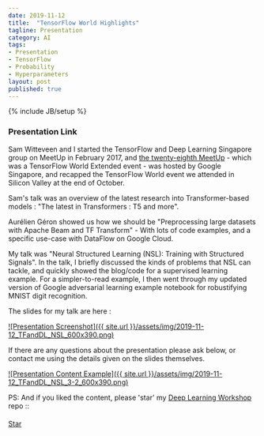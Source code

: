 ```yaml
---
date: 2019-11-12
title:  "TensorFlow World Highlights"
tagline: Presentation
category: AI
tags:
- Presentation
- TensorFlow
- Probability
- Hyperparameters
layout: post
published: true
---
```

{% include JB/setup %}



### Presentation Link

Sam Witteveen and I started the TensorFlow and Deep Learning Singapore group on MeetUp in February 2017,
and [the twenty-eighth MeetUp](https://www.meetup.com/TensorFlow-and-Deep-Learning-Singapore/events/266224621/)  - which was a TensorFlow World Extended event - 
was hosted by Google Singapore, and recapped the TensorFlow World event we attended in Silicon Valley at the end of October.  

<!--

Need to read : 
  Text to text transfer transformer from Google  (potential for Sam at next TF&DL)
    https://github.com/google-research/text-to-text-transfer-transformer
Potential topic :
  MelGAN 
    http://swpark.me/melgan/
  Neural Structured Learning (NSL): Training with Structured Signals
    https://www.tensorflow.org/neural_structured_learning
    Looks v. promising

NSL : 
  Main Site : https://www.tensorflow.org/neural_structured_learning
  Medium Post : https://medium.com/tensorflow/introducing-neural-structured-learning-in-tensorflow-5a802efd7afd
  Framework decription :
    https://www.tensorflow.org/neural_structured_learning/framework
  NSL generalizes to :
    Neural Graph Learning 
    Adversarial Learning
  Examples : 
    ??3 : Graph regularization for sentiment classification using synthesized graphs
      https://www.tensorflow.org/neural_structured_learning/tutorials/graph_keras_lstm_imdb
      Easy to motivate 
      But set-up include lots of TFRecords details 
        Like the Cora one below, but done explicitly here, which is better
          - but not much, given the amount of code
      Gains in performance not awesome
        Except in cherry-picked 10% labelled data example
      May be better to explain how the code flows, rather than show it in its entirity
      
    YES4 : Adversarial regularization for image classification
      https://www.tensorflow.org/neural_structured_learning/tutorials/adversarial_keras_cnn_mnist
      This is essentially the same as the main site one, but with CNN layers.
      Example should be in a different order : 
        Interesting to see adversarial examples of digits early on...
          Also provides motivation for being interested in library in the first place (generation of adversarial examples)
      ==1 : MNIST with Adversarial Regularization
      Main Site
        nsl.keras.AdversarialRegularization
        Not motivated at all about why/what it's doing

    NO2 : Graph regularization for document classification using natural graphs (Cora citations dataset)
      https://www.tensorflow.org/neural_structured_learning/tutorials/graph_keras_mlp_cora
      Using external graphs difficult to demo effectively
        Lots of preprocessing (magical preprocess_cora_dataset.py)
        TFRecord format
        justification / etc
          After a ton of work : The graph-regularized model's accuracy is about 2-3% higher than that of the base model (base_model).

    
Aurelien to talk "Intro to Apache Beam" and 
  might give a couple TensorFlow examples including TF Datasets and TF Transform
  == "Preprocessing large datasets with Apache Beam and TF Transform"
  => "Processing Large Datasets with Apache Beam, Cloud Dataflow and TF Transform"  v2
    -  If it's too long I can either chop off the DataFlow part, or the TFT part, or shorten the Beam tutorial. 

Sam talk on T5 + BART (maybe) or "Hey GPT2"

!-->

Sam's talk was an overview of the latest research into Transformer-based models  : "The latest in Transformers : T5 and more".

Aurélien Géron showed us how we should be "Preprocessing large datasets with Apache Beam and TF Transform" - With lots of 
code examples, and a specific use-case with DataFlow on Google Cloud.

My talk was "Neural Structured Learning (NSL): Training with Structured Signals".  In the talk, I
briefly discussed the kinds of problems that NSL can tackle, and quickly showed the blog/code 
for a supervised learning example.  For a simpler-to-read example, I then went through 
my updated version of Google adversarial learning example notebook for robustifying MNIST digit recognition.

The slides for my talk are here :

<a href="http://redcatlabs.com/2019-10-10_TFandDL_TF.probability/" target="_blank">
![Presentation Screenshot]({{ site.url }}/assets/img/2019-11-12_TFandDL_NSL_600x390.png)
</a>

If there are any questions about the presentation please ask below, 
or contact me using the details given on the slides themselves.

<a href="http://redcatlabs.com/2019-10-10_TFandDL_TF.probability/#/3/2" target="_blank">
![Presentation Content Example]({{ site.url }}/assets/img/2019-11-12_TFandDL_NSL_3-2_600x390.png)
</a>


PS:  And if you liked the content, please 'star' my <a href="https://github.com/mdda/deep-learning-workshop" target="_blank">Deep Learning Workshop</a> repo ::
<!-- From :: https://buttons.github.io/ -->
<!-- Place this tag where you want the button to render. -->
<span style="position:relative;top:5px;">
<a aria-label="Star mdda/deep-learning-workshop on GitHub" data-count-aria-label="# stargazers on GitHub" data-count-api="/repos/mdda/deep-learning-workshop#stargazers_count" data-count-href="/mdda/deep-learning-workshop/stargazers" data-icon="octicon-star" href="https://github.com/mdda/deep-learning-workshop" class="github-button">Star</a>
<!-- Place this tag right after the last button or just before your close body tag. -->
<script async defer id="github-bjs" src="https://buttons.github.io/buttons.js"></script>
</span>

